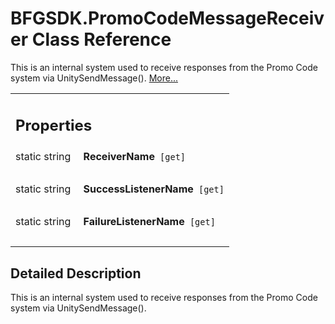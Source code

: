 # BFGSDK.PromoCodeMessageReceiver Class Reference

<div class="contents">This is an internal system used to receive responses from the Promo Code system via UnitySendMessage().    <a href="class_b_f_g_s_d_k_1_1_promo_code_message_receiver.html#details">More...</a><table class="memberdecls"><tr class="heading"><td colspan="2"><h2 class="groupheader"><a id="properties" name="properties"></a> Properties</h2></td></tr><tr class="memitem:adcf3857428f14d3a557f9441cd025c7d"><td class="memItemLeft" align="right" valign="top"><a id="adcf3857428f14d3a557f9441cd025c7d" name="adcf3857428f14d3a557f9441cd025c7d"></a> static string&#160;</td><td class="memItemRight" valign="bottom"><b>ReceiverName</b><code> [get]</code></td></tr><tr class="separator:adcf3857428f14d3a557f9441cd025c7d"><td class="memSeparator" colspan="2">&#160;</td></tr><tr class="memitem:aa8c91cb64e4c3dbc2494aa263f41a0fe"><td class="memItemLeft" align="right" valign="top"><a id="aa8c91cb64e4c3dbc2494aa263f41a0fe" name="aa8c91cb64e4c3dbc2494aa263f41a0fe"></a> static string&#160;</td><td class="memItemRight" valign="bottom"><b>SuccessListenerName</b><code> [get]</code></td></tr><tr class="separator:aa8c91cb64e4c3dbc2494aa263f41a0fe"><td class="memSeparator" colspan="2">&#160;</td></tr><tr class="memitem:a846541966871779d2b2353464171f902"><td class="memItemLeft" align="right" valign="top"><a id="a846541966871779d2b2353464171f902" name="a846541966871779d2b2353464171f902"></a> static string&#160;</td><td class="memItemRight" valign="bottom"><b>FailureListenerName</b><code> [get]</code></td></tr><tr class="separator:a846541966871779d2b2353464171f902"><td class="memSeparator" colspan="2">&#160;</td></tr></table><a name="details" id="details"></a><h2 class="groupheader">Detailed Description</h2><div class="textblock">This is an internal system used to receive responses from the Promo Code system via UnitySendMessage(). </div></div> 
